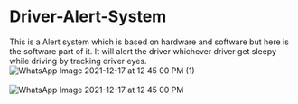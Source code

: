 # Driver-Alert-System
This is a Alert system which is based on hardware and software but here is the software part of it. It will alert the driver whichever driver get sleepy while driving by tracking driver eyes.
![WhatsApp Image 2021-12-17 at 12 45 00 PM (1)](https://user-images.githubusercontent.com/49411975/184930795-fe695da4-ec95-4224-80ed-8bd1f3e19014.jpeg)
<br>
<br>
![WhatsApp Image 2021-12-17 at 12 45 00 PM](https://user-images.githubusercontent.com/49411975/184930829-a0364b35-edc5-41ee-ab6d-b7f5b710a63c.jpeg)
